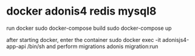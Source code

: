 # docker adonis4 redis mysql8

run docker
sudo docker-compose build
sudo docker-compose up

after starting docker, enter the container
sudo docker exec -it adonisjs4-app-api /bin/sh
and perform migrations
adonis migration:run
